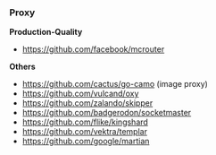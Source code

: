 ### Proxy

**Production-Quality**

- https://github.com/facebook/mcrouter
 

**Others**

- https://github.com/cactus/go-camo (image proxy)
- https://github.com/vulcand/oxy
- https://github.com/zalando/skipper
- https://github.com/badgerodon/socketmaster
- https://github.com/flike/kingshard
- https://github.com/vektra/templar
- https://github.com/google/martian
